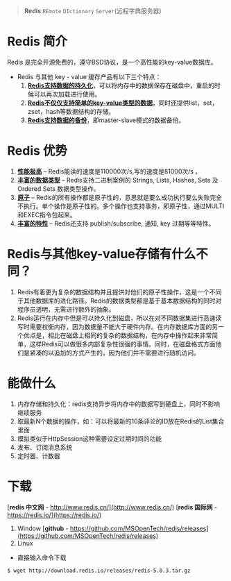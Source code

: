 > **Redis**:`REmote` `DIctionary` `Server`(远程字典服务器)


# Redis 简介
Redis 是完全开源免费的，遵守BSD协议，是一个高性能的key-value数据库。 
* Redis 与其他 key - value 缓存产品有以下三个特点：
    1. <u>**Redis支持数据的持久化**</u>，可以将内存中的数据保存在磁盘中，重启的时候可以再次加载进行使用。
    2. <u>**Redis不仅仅支持简单的key-value类型的数据**</u>，同时还提供list，set，zset，hash等数据结构的存储。
    3. <u>**Redis支持数据的备份**</u>，即master-slave模式的数据备份。
# Redis 优势
1. <u>**性能极高**</u> – Redis能读的速度是110000次/s,写的速度是81000次/s 。
2. <u>**丰富的数据类型**</u> – Redis支持二进制案例的 Strings, Lists, Hashes, Sets 及 Ordered Sets 数据类型操作。
3. <u>**原子**</u> – Redis的所有操作都是原子性的，意思就是要么成功执行要么失败完全不执行。单个操作是原子性的。多个操作也支持事务，即原子性，通过MULTI和EXEC指令包起来。
4. <u>**丰富的特性**</u> – Redis还支持 publish/subscribe, 通知, key 过期等等特性。
# Redis与其他key-value存储有什么不同？
1. Redis有着更为复杂的数据结构并且提供对他们的原子性操作，这是一个不同于其他数据库的进化路径。Redis的数据类型都是基于基本数据结构的同时对程序员透明，无需进行额外的抽象。
2. Redis运行在内存中但是可以持久化到磁盘，所以在对不同数据集进行高速读写时需要权衡内存，因为数据量不能大于硬件内存。在内存数据库方面的另一个优点是，相比在磁盘上相同的复杂的数据结构，在内存中操作起来非常简单，这样Redis可以做很多内部复杂性很强的事情。同时，在磁盘格式方面他们是紧凑的以追加的方式产生的，因为他们并不需要进行随机访问。
# 能做什么
1. 内存存储和持久化：redis支持异步将内存中的数据写到硬盘上，同时不影响继续服务
2. 取最新N个数据的操作，如：可以将最新的10条评论的ID放在Redis的List集合里面
3. 模拟类似于HttpSession这种需要设定过期时间的功能
4. 发布、订阅消息系统
5. 定时器、计数器

# 下载
[**redis 中文网** -    http://www.redis.cn/](http://www.redis.cn/)
[**redis 国际网** -    https://redis.io/](https://redis.io/)
1. Window
[**github** -          https://github.com/MSOpenTech/redis/releases](https://github.com/MSOpenTech/redis/releases)
2. Linux
* 直接输入命令下载
```
$ wget http://download.redis.io/releases/redis-5.0.3.tar.gz
```
